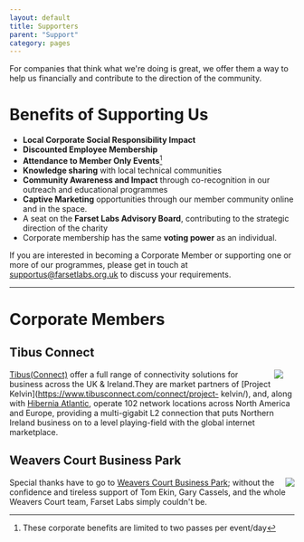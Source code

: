 ```yaml
---
layout: default
title: Supporters
parent: "Support"
category: pages
---
```


For companies that think what we're doing is great, we offer them a way to help us financially and contribute to the direction of the community. 

# Benefits of Supporting Us

*   **Local Corporate Social Responsibility Impact**
*   **Discounted Employee Membership**
*   **Attendance to Member Only Events**[^corp]
*   **Knowledge sharing** with local technical communities
*   **Community Awareness and Impact** through co-recognition in our outreach and educational programmes
*   **Captive Marketing** opportunities through our member community online and in the space.
*   A seat on the **Farset Labs Advisory Board**, contributing to the strategic direction of the charity
*   Corporate membership has the same **voting power** as an individual.

If you are interested in becoming a Corporate Member or supporting one or more of our programmes, please get in touch at [supportus@farsetlabs.org.uk](mailto:supportus@farsetlabs.org.uk) to discuss your requirements.

------------------------------------------------------------------------

# Corporate Members

## Tibus Connect 

<div style="float: right; padding: 0 20px 0 10px "><a href="https://www.tibus.com"><img src="{{site.base}}/assets/img/corp_logos/tibus.png"/></a></div>

[Tibus(Connect)](https://www.tibusconnect.com/) offer a full range of
connectivity solutions for business across the UK & Ireland.They are market
partners of [Project Kelvin](https://www.tibusconnect.com/connect/project-
kelvin/), and, along with [Hibernia
Atlantic](https://www.hiberniaatlantic.com/), operate 102 network locations
across North America and Europe, providing a multi-gigabit L2 connection that
puts Northern Ireland business on to a level playing-field with the global
internet marketplace.

## Weavers Court Business Park 

<div style="float: right"><a href="https://www.weaverscourt.com"><img src="{{site.base}}/assets/img/corp_logos/weavers-court.png"/></a></div>

Special thanks have to go to [Weavers Court Business Park](https://www.weaverscourt.com/); without the confidence and tireless support of Tom Ekin, Gary Cassels, and the whole Weavers Court team, Farset Labs simply couldn't be.


[^corp]: These corporate benefits are limited to two passes per event/day

